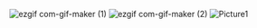 ![ezgif com-gif-maker (1)](https://user-images.githubusercontent.com/87860107/190692258-f485eb3c-3564-4497-95fc-c0acd2f70a95.gif)
![ezgif com-gif-maker (2)](https://user-images.githubusercontent.com/87860107/190693700-e146f665-220a-4677-a248-6e5d138f985b.gif)
![Picture1](https://github.com/TDGXVI/114514/assets/87860107/4d929426-f4d3-4b1c-8780-5a536a228713)

